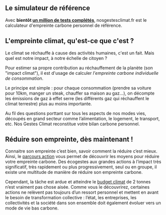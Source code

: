 ## Le simulateur de référence

Avec **bientôt [un million de tests complétés](/stats)**, nosgestesclimat.fr est le calculateur d'empreinte carbone personnel de référence.

## L'empreinte climat, qu'est-ce que c'est ?

Le climat se réchauffe à cause des activités humaines, c'est un fait. Mais quel est notre impact, à notre échelle de citoyen ?

Pour estimer sa propre contribution au réchauffement de la planète (son "impact climat"), il est d'usage de calculer _l'empreinte carbone individuelle de consommation_.

Le principe est simple : pour chaque consommation (prendre sa voiture pour 10km, manger un steak, chauffer sa maison au gaz...), on décompte les émissions de gaz à effet serre (les différents gaz qui réchauffent le climat terrestre) plus au moins importante.

Au fil des questions porttant sur tous les aspects de nos modes vies, découpés en grand secteur comme l’alimentation, le logement, le transport, etc. Nos Gestes Climat reconstitue votre bilan carbone personnel.

## Réduire son empreinte, dès maintenant !

Connaitre son empreinte c’est bien, savoir comment la réduire c’est mieux. Ainsi, le [parcours action](https://nosgestesclimat.fr/actions/liste) vous permet de découvrir les moyens pour réduire votre empreinte carbone. Des écogestes aux grandes actions à l’impact très significatif, très rapidement ou plus progressivement, seul ou en groupe, il existe une multitude de manière de réduire son empreinte carbone.

Cependant, la tâche est ardue et atteindre le [budget climat](https://datagir.ademe.fr/blog/budget-empreinte-carbone-c-est-quoi/) de 2 tonnes n’est vraiment pas chose aisée. Comme vous le découvrirez, certaines actions ne relèvent pas toujours d’un ressort personnel et mettent en avant le besoin de transformation collective : l’état, les entreprises, les collectivités et la société dans son ensemble doit également évoluer vers un mode de vie bas carbone.
